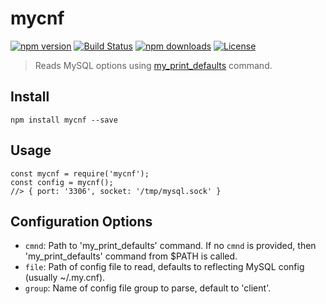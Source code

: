 # mycnf

[![npm version](https://img.shields.io/npm/v/mycnf.svg)](https://npmjs.com/mycnf)
[![Build Status](https://img.shields.io/travis/honzahommer/mycnf.svg?branch=master)](https://travis-ci.org/honzahommer/mycnf)
[![npm downloads](https://img.shields.io/npm/dm/mycnf.svg)](https://npmjs.com/mycnf)
[![License](https://img.shields.io/npm/l/mycnf.svg)](https://github.com/honzahommer/node-mycnf/blob/master/LICENSE)

> Reads MySQL options using [my_print_defaults](https://dev.mysql.com/doc/refman/8.0/en/my-print-defaults.html) command.

## Install

```
npm install mycnf --save
```

## Usage

```
const mycnf = require('mycnf');
const config = mycnf();
//> { port: '3306', socket: '/tmp/mysql.sock' }
```

## Configuration Options

* `cmnd`: Path to 'my_print_defaults' command. If no `cmnd` is provided, then 'my_print_defaults' command from $PATH is called.
* `file`: Path of config file to read, defaults to reflecting MySQL config (usually ~/.my.cnf).
* `group`: Name of config file group to parse, default to 'client'.
